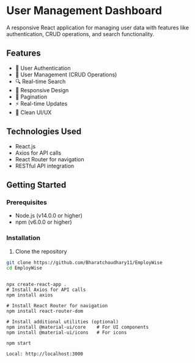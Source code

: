 # User Management Dashboard

A responsive React application for managing user data with features like authentication, CRUD operations, and search functionality.

## Features

- 🔐 User Authentication
- 👥 User Management (CRUD Operations)
- 🔍 Real-time Search
- 📱 Responsive Design
- 📄 Pagination
- ⚡ Real-time Updates
- 🎨 Clean UI/UX

## Technologies Used

- React.js
- Axios for API calls
- React Router for navigation
- RESTful API integration

## Getting Started

### Prerequisites


- Node.js (v14.0.0 or higher)
- npm (v6.0.0 or higher)

### Installation

1. Clone the repository

```bash
git clone https://github.com/Bharatchoudhary11/EmployWise
cd EmployWise



```
```
npx create-react-app .
# Install Axios for API calls
npm install axios

# Install React Router for navigation
npm install react-router-dom

# Install additional utilities (optional)
npm install @material-ui/core    # For UI components
npm install @material-ui/icons   # For icons

npm start

Local: http://localhost:3000

```
